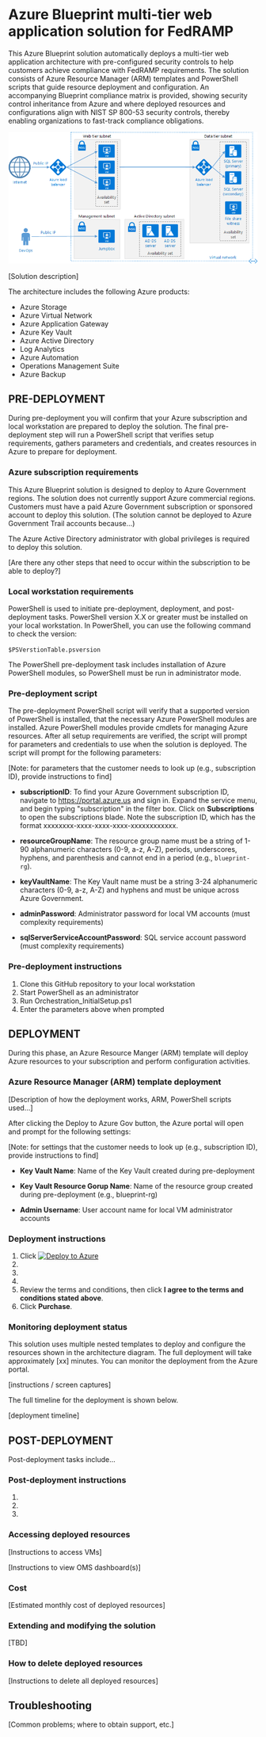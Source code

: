 # Azure Blueprint multi-tier web application solution for FedRAMP

This Azure Blueprint solution automatically deploys a multi-tier web application architecture with pre-configured security controls to help customers achieve compliance with FedRAMP requirements. The solution consists of Azure Resource Manager (ARM) templates and PowerShell scripts that guide resource deployment and configuration. An accompanying Blueprint compliance matrix is provided, showing security control inheritance from Azure and where deployed resources and configurations align with NIST SP 800-53 security controls, thereby enabling organizations to fast-track compliance obligations. 


![alt text](docs/n-tier-diagram.png?raw=true "Azure Blueprint FedRAMP three-tier web-based application compliance architecture")

[Solution description]

The architecture includes the following Azure products:
* Azure Storage
* Azure Virtual Network
* Azure Application Gateway
* Azure Key Vault
* Azure Active Directory
* Log Analytics
* Azure Automation
* Operations Management Suite
* Azure Backup

## PRE-DEPLOYMENT

During pre-deployment you will confirm that your Azure subscription and local workstation are prepared to deploy the solution. The final pre-deployment step will run a PowerShell script that verifies setup requirements, gathers parameters and credentials, and creates resources in Azure to prepare for deployment.

### Azure subscription requirements

This Azure Blueprint solution is designed to deploy to Azure Government regions. The solution does not currently support Azure commercial regions. Customers must have a paid Azure Government subscription or sponsored account to deploy this solution. (The solution cannot be deployed to Azure Government Trail accounts because…)

The Azure Active Directory administrator with global privileges is required to deploy this solution.

[Are there any other steps that need to occur within the subscription to be able to deploy?]

### Local workstation requirements

PowerShell is used to initiate pre-deployment, deployment, and post-deployment tasks. PowerShell version X.X or greater must be installed on your local workstation. In PowerShell, you can use the following command to check the version:

`$PSVerstionTable.psversion`

The PowerShell pre-deployment task includes installation of Azure PowerShell modules, so PowerShell must be run in administrator mode.

### Pre-deployment script

The pre-deployment PowerShell script will verify that a supported version of PowerShell is installed, that the necessary Azure PowerShell modules are installed. Azure PowerShell modules provide cmdlets for managing Azure resources. After all setup requirements are verified, the script will prompt for parameters and credentials to use when the solution is deployed. The script will prompt for the following parameters:

[Note: for parameters that the customer needs to look up (e.g., subscription ID), provide instructions to find]

* **subscriptionID**: To find your Azure Government subscription ID, navigate to https://portal.azure.us and sign in. Expand the service menu, and begin typing "subscription" in the filter box. Click on **Subscriptions** to open the subscriptions blade. Note the subscription ID, which has the format xxxxxxxx-xxxx-xxxx-xxxx-xxxxxxxxxxxx.

* **resourceGroupName**: The resource group name must be a string of 1-90 alphanumeric characters (0-9, a-z, A-Z), periods, underscores, hyphens, and parenthesis and cannot end in a period (e.g., `blueprint-rg`).

* **keyVaultName**: The Key Vault name must be a string 3-24 alphanumeric characters (0-9, a-z, A-Z) and hyphens and must be unique across Azure Government. 

* **adminPassword**: Administrator password for local VM accounts (must complexity requirements)

* **sqlServerServiceAccountPassword**: SQL service account password (must complexity requirements)

### Pre-deployment instructions

1. Clone this GitHub repository to your local workstation
2. Start PowerShell as an administrator
3. Run Orchestration_InitialSetup.ps1
4. Enter the parameters above when prompted

## DEPLOYMENT

During this phase, an Azure Resource Manger (ARM) template will deploy Azure resources to your subscription and perform configuration activities. 

### Azure Resource Manager (ARM) template deployment

[Description of how the deployment works, ARM, PowerShell scripts used...]

After clicking the Deploy to Azure Gov button, the Azure portal will open and prompt for the following settings:

[Note: for settings that the customer needs to look up (e.g., subscription ID), provide instructions to find]

* **Key Vault Name**: Name of the Key Vault created during pre-deployment

* **Key Vault Resource Gorup Name**: Name of the resource group created during pre-deployment (e.g., blueprint-rg)

* **Admin Username**: User account name for local VM administrator accounts

### Deployment instructions

1. Click [![Deploy to Azure](http://azuredeploy.net/deploybutton.svg)](https://portal.azure.us/#create/Microsoft.Template/uri/https%3A%2F%2Fraw.githubusercontent.com%2FAppliedIS%2Fazure-blueprint%2Fmaster%2Fazuredeploy.json)
2. 
3. 
4. 
5. Review the terms and conditions, then click **I agree to the terms and conditions stated above**.
6. Click **Purchase**.

### Monitoring deployment status

This solution uses multiple nested templates to deploy and configure the resources shown in the architecture diagram. The full deployment will take approximately [xx] minutes. You can monitor the deployment from the Azure portal. 

[instructions / screen captures]

The full timeline for the deployment is shown below.

[deployment timeline]

## POST-DEPLOYMENT

Post-deployment tasks include...

### Post-deployment instructions

1. 
2. 
3. 

### Accessing deployed resources

[Instructions to access VMs]

[Instructions to view OMS dashboard(s)]

### Cost

[Estimated monthly cost of deployed resources]

### Extending and modifying the solution

[TBD]

### How to delete deployed resources

[Instructions to delete all deployed resources]

## Troubleshooting

[Common problems; where to obtain support, etc.]

